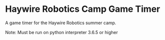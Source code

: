 # Haywire Robotics Camp Game Timer
A game timer for the Haywire Robotics summer camp.

Note: Must be run on python interpreter 3.6.5 or higher
